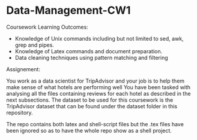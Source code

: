 # Data-Management-CW1

Coursework Learning Outcomes:
 - Knowledge of Unix commands including but not limited to sed, awk, grep and pipes.
 - Knowledge of Latex commands and document preparation.
 - Data cleaning techniques using pattern matching and filtering

Assignement:

You work as a data scientist for TripAdvisor and your job is to help them make sense of what hotels are performing well You have been tasked with analysing all the files containing reviews for each hotel as described in the next subsections. The dataset to be used for this coursework is the TripAdvisor dataset that can be found under the dataset folder in this repository.

The repo contains both latex and shell-script files but the .tex files have been ignored so as to have the whole repo show as a shell project.
